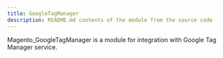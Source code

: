 ```yaml
---
title: GoogleTagManager
description: README.md contents of the module from the source code
---
```


Magento_GoogleTagManager is a module for integration with Google Tag Manager service.

